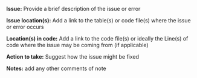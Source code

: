 **Issue:**
Provide a brief description of the issue or error

**Issue location(s):**
Add a link to the table(s) or code file(s) where the issue or error occurs

**Location(s) in code:**
Add a link to the code file(s) or ideally the Line(s) of code where the issue may be coming from (if applicable)

**Action to take:**
Suggest how the issue might be fixed

**Notes:**
add any other comments of note
